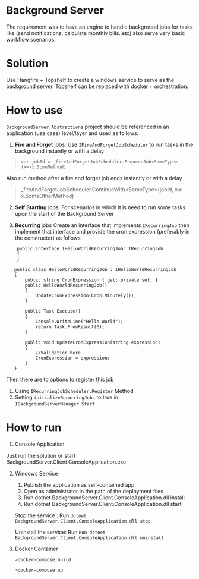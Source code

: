 # **Background Server**

The requirement was to have an engine to handle background jobs for tasks like (send notifications, calculate monthly bills..etc) also serve very basic workflow scenarios.

# **Solution**
Use Hangfire + Topshelf to create a windows service to serve as the background server.
Topshelf can be replaced with docker + orchestration.

# **How to use**
`BackgroundServer.Abstractions` project should be referenced in an application (use case) level/layer and used as follows:

 1. **Fire and Forget** jobs: 
Use `IFireAndForgetJobScheduler` to run tasks in the background instantly or with a delay
>`var jobId = _fireAndForgetJobScheduler.EnqueueJob<SomeType>(x=>x.SomeMethod)`

Also run method after a fire and forget job ends instantly or with a delay
> _fireAndForgetJobScheduler.ContinueWith<SomeType\>(jobId, x=> x.SomeOtherMethod) 
 2. **Self Starting** jobs:
For scenarios in which it is need to run some tasks upon the start of the Background Server

 3. **Recurring** jobs
 Create an interface that implements `IRecurringJob` then implement that interface and provide the cron expression (preferably in the constructor) as follows

```
    public interface IHelloWorldRecurringJob: IRecurringJob
    {
    }
```
```
   public class HelloWorldRecurringJob : IHelloWorldRecurringJob
   {
       public string CronExpression { get; private set; }
       public HelloWorldRecurringJob()
       {
           UpdateCronExpression(Cron.Minutely());
       }
 
       public Task Execute()
       {
           Console.WriteLine("Hello World");
           return Task.FromResult(0);
       }
 
       public void UpdateCronExpression(string expression)
       {
           //Validation here
           CronExpression = expression;
       }
   }
```
Then there are to options to register this job

 1. Using `IRecurringJobScheduler.Register` Method
 2. Setting `initializeRecurringJobs` to true in `IBackgroundServerManager.Start`


# **How to run**
 1. Console Application
 
   Just run the solution or start BackgroundServer.Client.ConsoleApplication.exe
   
 2. Windows Service
 
	 1. Publish the application as self-contained app
	 2. Open as administrator in the path of the deployment files
	 3. Run dotnet BackgroundServer.Client.ConsoleApplication.dll install
	 4. Run dotnet BackgroundServer.Client.ConsoleApplication.dll start
   
    Stop the service : 
    Run `dotnet BackgroundServer.Client.ConsoleApplication.dll stop`

    Uninstall the service: 
    Run `Run dotnet BackgroundServer.Client.ConsoleApplication.dll uninstall`

3. Docker Container

	`>docker-compose build`
  
	`>docker-compose up`
	
  
 
